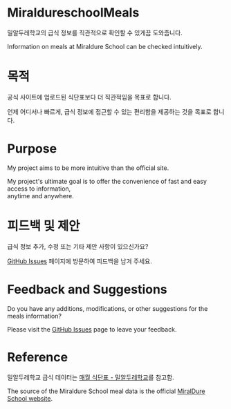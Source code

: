 # MiraldureschoolMeals
밀알두레학교의 급식 정보를 직관적으로 확인할 수 있게끔 도와줍니다.<br/> 

Information on meals at Miraldure School can be checked intuitively.

# 목적
공식 사이트에 업로드된 식단표보다 더 직관적임을 목표로 합니다. <br/>

언제 어디서나 빠르게, 급식 정보에 접근할 수 있는 편리함을 제공하는 것을 목표로 합니다.

# Purpose
My project aims to be more intuitive than the official site.<br/>

My project's ultimate goal is to offer the convenience of fast and easy access to information, <br/>anytime and anywhere.

# 피드백 및 제안
급식 정보 추가, 수정 또는 기타 제안 사항이 있으신가요?<br/>

<a href="https://github.com/diligencefrozen/MiraldureschoolMeals/issues/new">GitHub Issues</a> 페이지에 방문하여 피드백을 남겨 주세요.

# Feedback and Suggestions
Do you have any additions, modifications, or other suggestions for the meals information? <br/>

Please visit the <a href="https://github.com/diligencefrozen/MiraldureschoolMeals/issues/new">GitHub Issues</a> page to leave your feedback.

# Reference
밀알두레학교 급식 데이터는 <a href="https://www.miraldure.com/Board/Index/30">매월 식단표 - 밀알두레학교</a>를 참고함. <br/>

The source of the Miraldure School meal data is the official <a href="https://www.miraldure.com/Board/Index/30">MiralDure School website</a>.
